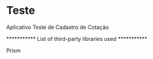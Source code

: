 # Teste
Aplicativo Teste de Cadastro de Cotação

*********** List of third-party libraries used ***********

Prism
